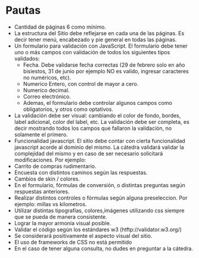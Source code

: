 # Pautas

- Cantidad de páginas 6 como mínimo.
- La estructura del Sitio debe reflejarse en cada una de las páginas. Es decir tener menú, encabezado y pie general en todas las páginas.
- Un formulario para validación con JavaScript. El formulario debe tener uno o más campos con validación de todos los siguientes tipos validados:
  - Fecha. Debe validarse fecha correctas (29 de febrero solo en año bisiestos, 31 de junio por ejemplo NO es valido, ingresar caracteres no numéricos, etc).
  - Numerico Entero, con control de mayor a cero.
  - Numerico decimal.
  - Correo electrónico.
  - Ademas, el formulario debe controlar algunos campos como obligatorios, y otros como optativos.
- La validación debe ser visual: cambiando el color de fondo, bordes, label adicional, color del label, etc. La validación debe ser completa, es decir mostrando todos los campos que fallaron la validación, no solamente el primero.
- Funcionalidad javascript. El sitio debe contar con cierta funcionalidad javascript acorde al dominio del mismo. La cátedra validará validar la complejidad del mismo y en caso de ser necesario solicitará modificaciones. Por ejemplo:
- Carrito de compras rudimentario.
- Encuesta con distintos caminos según las respuestas.
- Cambios de skin / colores.
- En el formulario, fórmulas de conversión, o distintas preguntas según respuestas anteriores.
- Realizar distintos controles o fórmulas según alguna preseleccion. Por ejemplo: millas vs kilometros.
- Utilizar distintas tipografías, colores,imágenes utilizando css siempre que se pueda de manera consistente.
- Lograr la mayor armonía visual posible.
- Validar el código según los estándares w3 (htftp://validator.w3.org/)
- Se considerará positivamente el aspecto visual del sitio.
- El uso de frameworks de CSS no está permitido
- En el caso de tener alguna consulta, no dudes en preguntar a la cátedra.
